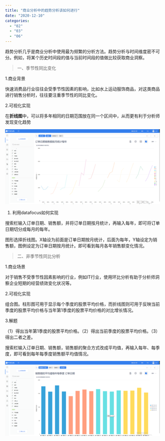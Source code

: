 ```yaml
---
title: "商业分析中的趋势分析该如何进行"
date: "2020-12-10"
categories: 
  - "02"
  - "03"
  - "06"
---
```


趋势分析几乎是商业分析中使用最为频繁的分析方法。趋势分析与时间维度密不可分。例如，将某个历史时间段的值与当前时间段的值做比较获取商业洞察。

> 一、季节性同比变化

1.商业背景

快速消费品行业往往会受季节性因素的影响，比如水上运动服饰商品，对这类商品进行销售分析时，往往要注重季节性的同比变化。

2.可视化实现

在**折线图**中，可以将多年相同的日期范围放在同一个区间中，从而更有利于分析师发现变化趋势

![1607330482(1)](images/16073304821.png)

1. 利用datafocus如何实现

搜索栏输入订单日期、销售额，并将订单日期按月统计，再输入每年，即可将订单日期切分成每月的每年。

图形选择折线图。X轴设为前面是订单日期按月统计，后面为每年，Y轴设定为销售额，图例设定为订单日期按月统计。即可看到每月各年销售额变化情况。

> 二、非季节性同比分析

1.商业场景

对于销售不受季节性因素影响的行业，例如IT行业，使用环比分析有助于分析师洞察企业短期的经营绩效变化状况等。

2.可视化实现

组合图。柱形图可用于显示每个季度的股票平均价格，而折线图则可用于反映当前季度的股票平均价格与当年第1季度的股票平均价格的对比增长情况。

3.解题

（1）得出当年第1季度的股票平均价格。（2）得出当前季度的股票平均价格。（3）得出二者之差。

搜索栏输入订单日期、销售额，销售额的聚合方式改成平均值，再输入每年、每季度，即可看到每年每季度销售额平均值情况。

![1607337399(1)](images/16073373991.png)
